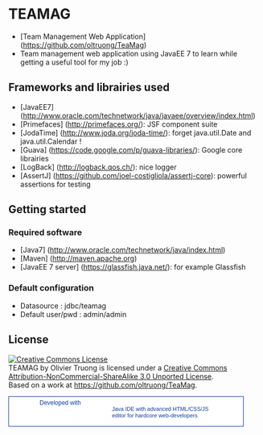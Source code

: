 # TEAMAG
* [Team Management Web Application] (https://github.com/oltruong/TeaMag)
* Team management web application using JavaEE 7 to learn while getting a useful tool for my job :)


## Frameworks and librairies used

* [JavaEE7] (http://www.oracle.com/technetwork/java/javaee/overview/index.html)
* [Primefaces] (http://primefaces.org/): JSF component suite
* [JodaTime] (http://www.joda.org/joda-time/): forget java.util.Date and java.util.Calendar !
* [Guava] (https://code.google.com/p/guava-libraries/): Google core librairies
* [LogBack] (http://logback.qos.ch/): nice logger
* [AssertJ] (https://github.com/joel-costigliola/assertj-core): powerful assertions for testing

## Getting started

### Required software

* [Java7] (http://www.oracle.com/technetwork/java/index.html)
* [Maven] (http://maven.apache.org)
* [JavaEE 7 server] (https://glassfish.java.net/): for example Glassfish

### Default configuration
* Datasource : jdbc/teamag
* Default user/pwd : admin/admin

## License
<a rel="license" href="http://creativecommons.org/licenses/by-nc-sa/3.0/"><img alt="Creative Commons License" style="border-width:0" src="http://i.creativecommons.org/l/by-nc-sa/3.0/88x31.png" /></a><br /><span xmlns:dct="http://purl.org/dc/terms/" property="dct:title">TEAMAG</span> by <span xmlns:cc="http://creativecommons.org/ns#" property="cc:attributionName">Olivier Truong</span> is licensed under a <a rel="license" href="http://creativecommons.org/licenses/by-nc-sa/3.0/">Creative Commons Attribution-NonCommercial-ShareAlike 3.0 Unported License</a>.<br />Based on a work at <a xmlns:dct="http://purl.org/dc/terms/" href="https://github.com/oltruong/TeaMag" rel="dct:source">https://github.com/oltruong/TeaMag</a>.


<a href="http://www.jetbrains.com/idea/features/javascript.html" style="display:block; background:#fff url(http://www.jetbrains.com/idea/opensource/img/all/banners/idea468x60_white.gif) no-repeat 0 7px; border:solid 1px #0d3a9e; margin:0;padding:0;text-decoration:none;text-indent:0;letter-spacing:-0.001em; width:466px; height:58px" alt="Java IDE with advanced HTML/CSS/JS editor for hardcore web-developers" title="Java IDE with advanced HTML/CSS/JS editor for hardcore web-developers"><span style="margin: 5px 0 0 61px;padding: 0;float: left;font-size: 12px;cursor:pointer;  background-image:none;border:0;color: #0d3a9e; font-family: trebuchet ms,arial,sans-serif;font-weight: normal;text-align:left;">Developed with</span><span style="margin:0 0 0 205px;padding:18px 0 2px 0; line-height:13px;font-size:11px;cursor:pointer;  background-image:none;border:0;display:block; width:255px; color:#0d3a9e; font-family: trebuchet ms,arial,sans-serif;font-weight: normal;text-align:left;">Java IDE with advanced HTML/CSS/JS<br/>editor for hardcore web-developers</span></a>
